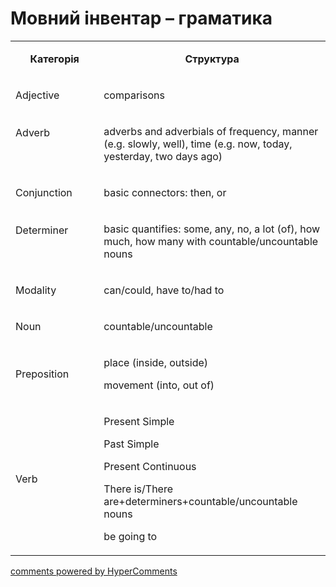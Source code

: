 <div id="hypercomments_widget" class="js-hypercomments-widget invisible"></div>

# Мовний інвентар – граматика

<table>
<tbody>
<tr>
<td style="text-align: center;" width="217">
<p><strong>Категорія</strong></p>
</td>
<td style="text-align: center;" width="444">
<p><strong>Структура</strong></p>
</td>
</tr>
<tr>
<td width="217">
<p>Adjective</p>
</td>
<td width="444">
<p>comparisons</p>
</td>
</tr>
<tr>
<td width="217">
<p>Adverb</p>
<p>&nbsp;</p>
</td>
<td width="444">
<p>adverbs and adverbials of frequency, manner (e.g. slowly, well), time (e.g. now, today, yesterday, two days ago)</p>
</td>
</tr>
<tr>
<td width="217">
<p>Conjunction</p>
</td>
<td width="444">
<p>basic connectors: then, or</p>
</td>
</tr>
<tr>
<td width="217">
<p>Determiner</p>
<p>&nbsp;</p>
</td>
<td width="444">
<p>basic quantifies: some, any, no, a lot (of), how much, how many with countable/uncountable nouns</p>
</td>
</tr>
<tr>
<td width="217">
<p>Modality</p>
</td>
<td width="444">
<p>can/could, have to/had to</p>
</td>
</tr>
<tr>
<td width="217">
<p>Noun</p>
</td>
<td width="444">
<p>countable/uncountable</p>
</td>
</tr>
<tr>
<td width="217">
<p>Preposition</p>
</td>
<td width="444">
<p>place (inside, outside)</p>
<p>movement (into, out of)</p>
</td>
</tr>
<tr>
<td width="217">
<p>Verb</p>
</td>
<td width="444">
<p>Present Simple</p>
<p>Past Simple</p>
<p>Present Continuous</p>
<p>There is/There are+determiners+countable/uncountable nouns</p>
<p>be going to</p>
</td>
</tr>
</tbody>
</table>

<div class="js-hypercomments-container">
    <a href="http://hypercomments.com" class="hc-link" title="comments widget">comments powered by HyperComments</a>
</div>